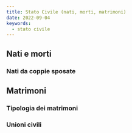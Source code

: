 ```yaml
---
title: Stato Civile (nati, morti, matrimoni)
date: 2022-09-04
keywords:
  - stato civile
---
```


<script>
  import AndamentoNatiMorti from "../data/stato-civile/AndamentoNatiMorti.svelte";
  import NatiMatrimonio from "../data/stato-civile/NatiMatrimonio.svelte";
  import TipologiaMatrimoni from "../data/stato-civile/TipologiaMatrimoni.svelte";
  import UnioniCivili from "../data/stato-civile/UnioniCivili.svelte";
</script>

## Nati e morti

<AndamentoNatiMorti />

### Nati da coppie sposate

<NatiMatrimonio />

## Matrimoni

### Tipologia dei matrimoni

<TipologiaMatrimoni />

### Unioni civili

<UnioniCivili />